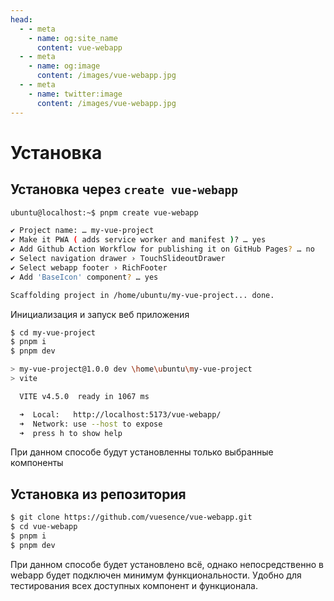 ```yaml
---
head:
  - - meta
    - name: og:site_name
      content: vue-webapp
  - - meta
    - name: og:image
      content: /images/vue-webapp.jpg
  - - meta
    - name: twitter:image
      content: /images/vue-webapp.jpg
---
```

# Установка

## Установка через `create vue-webapp`

```sh
ubuntu@localhost:~$ pnpm create vue-webapp

✔ Project name: … my-vue-project
✔ Make it PWA ( adds service worker and manifest )? … yes
✔ Add Github Action Workflow for publishing it on GitHub Pages? … no
✔ Select navigation drawer › TouchSlideoutDrawer
✔ Select webapp footer › RichFooter
✔ Add 'BaseIcon' component? … yes

Scaffolding project in /home/ubuntu/my-vue-project... done.
```
Инициализация и запуск веб приложения

```sh
$ cd my-vue-project
$ pnpm i
$ pnpm dev

> my-vue-project@1.0.0 dev \home\ubuntu\my-vue-project
> vite

  VITE v4.5.0  ready in 1067 ms

  ➜  Local:   http://localhost:5173/vue-webapp/
  ➜  Network: use --host to expose
  ➜  press h to show help

```
При данном способе будут установленны только выбранные компоненты

## Установка из репозитория

```sh
$ git clone https://github.com/vuesence/vue-webapp.git
$ cd vue-webapp
$ pnpm i
$ pnpm dev
```

При данном способе будет установлено всё, однако непосредственно в webapp будет подключен минимум функциональности. Удобно для тестирования всех доступных компонент и функционала.
